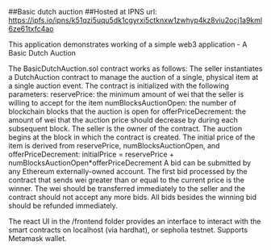 ##Basic dutch auction
##Hosted at IPNS url:
https://ipfs.io/ipns/k51qzi5uqu5dk1cgyrxi5ctknxw1zwhyp4kz8viu2ocj1a9kml6ze61txfc4ao

This application demonstrates working of a simple web3 application - A Basic Dutch Auction

The BasicDutchAuction.sol contract works as follows:
The seller instantiates a DutchAuction contract to manage the auction of a single, physical item at a single auction event. The contract is initialized with the following parameters:
reservePrice: the minimum amount of wei that the seller is willing to accept for the item
numBlocksAuctionOpen: the number of blockchain blocks that the auction is open for
offerPriceDecrement: the amount of wei that the auction price should decrease by during each subsequent block.
The seller is the owner of the contract.
The auction begins at the block in which the contract is created.
The initial price of the item is derived from reservePrice, numBlocksAuctionOpen, and offerPriceDecrement: initialPrice = reservePrice + numBlocksAuctionOpen\*offerPriceDecrement
A bid can be submitted by any Ethereum externally-owned account.
The first bid processed by the contract that sends wei greater than or equal to the current price is the winner. The wei should be transferred immediately to the seller and the contract should not accept any more bids. All bids besides the winning bid should be refunded immediately.

The react UI in the /frontend folder provides an interface to interact with the smart contracts on localhost (via hardhat), or sepholia testnet. Supports Metamask wallet.
